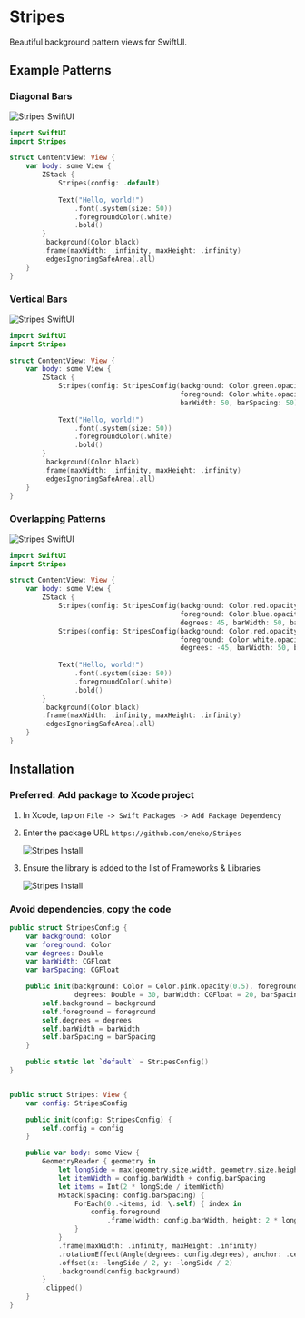 # Stripes

Beautiful background pattern views for SwiftUI. 

## Example Patterns

### Diagonal Bars

![Stripes SwiftUI](Documentation/stripes-swiftui-macos.png)

```swift
import SwiftUI
import Stripes

struct ContentView: View {
    var body: some View {
        ZStack {
            Stripes(config: .default)
            
            Text("Hello, world!")
                .font(.system(size: 50))
                .foregroundColor(.white)
                .bold()
        }
        .background(Color.black)
        .frame(maxWidth: .infinity, maxHeight: .infinity)
        .edgesIgnoringSafeArea(.all)
    }
}
```

### Vertical Bars
![Stripes SwiftUI](Documentation/stripes-swiftui-ipad.png)

```swift
import SwiftUI
import Stripes

struct ContentView: View {
    var body: some View {
        ZStack {
            Stripes(config: StripesConfig(background: Color.green.opacity(0.6),
                                          foreground: Color.white.opacity(0.3), degrees: 0,
                                          barWidth: 50, barSpacing: 50))
            
            Text("Hello, world!")
                .font(.system(size: 50))
                .foregroundColor(.white)
                .bold()
        }
        .background(Color.black)
        .frame(maxWidth: .infinity, maxHeight: .infinity)
        .edgesIgnoringSafeArea(.all)
    }
}
```

### Overlapping Patterns
![Stripes SwiftUI](Documentation/stripes-swiftui-iphone.png)

```swift
import SwiftUI
import Stripes

struct ContentView: View {
    var body: some View {
        ZStack {
            Stripes(config: StripesConfig(background: Color.red.opacity(0.2),
                                          foreground: Color.blue.opacity(0.6),
                                          degrees: 45, barWidth: 50, barSpacing: 20))
            Stripes(config: StripesConfig(background: Color.red.opacity(0.2),
                                          foreground: Color.white.opacity(0.15),
                                          degrees: -45, barWidth: 50, barSpacing: 20))
            
            Text("Hello, world!")
                .font(.system(size: 50))
                .foregroundColor(.white)
                .bold()
        }
        .background(Color.black)
        .frame(maxWidth: .infinity, maxHeight: .infinity)
        .edgesIgnoringSafeArea(.all)
    }
}
```


## Installation

### Preferred: Add package to Xcode project

1. In Xcode, tap on `File -> Swift Packages -> Add Package Dependency`

1. Enter the package URL `https://github.com/eneko/Stripes`

    ![Stripes Install](Documentation/stripes-install-1.png)

1. Ensure the library is added to the list of Frameworks & Libraries 

    ![Stripes Install](Documentation/stripes-install-2.png)

### Avoid dependencies, copy the code

```swift
public struct StripesConfig {
    var background: Color
    var foreground: Color
    var degrees: Double
    var barWidth: CGFloat
    var barSpacing: CGFloat

    public init(background: Color = Color.pink.opacity(0.5), foreground: Color = Color.pink.opacity(0.8),
                degrees: Double = 30, barWidth: CGFloat = 20, barSpacing: CGFloat = 20) {
        self.background = background
        self.foreground = foreground
        self.degrees = degrees
        self.barWidth = barWidth
        self.barSpacing = barSpacing
    }

    public static let `default` = StripesConfig()
}


public struct Stripes: View {
    var config: StripesConfig

    public init(config: StripesConfig) {
        self.config = config
    }

    public var body: some View {
        GeometryReader { geometry in
            let longSide = max(geometry.size.width, geometry.size.height)
            let itemWidth = config.barWidth + config.barSpacing
            let items = Int(2 * longSide / itemWidth)
            HStack(spacing: config.barSpacing) {
                ForEach(0..<items, id: \.self) { index in
                    config.foreground
                        .frame(width: config.barWidth, height: 2 * longSide)
                }
            }
            .frame(maxWidth: .infinity, maxHeight: .infinity)
            .rotationEffect(Angle(degrees: config.degrees), anchor: .center)
            .offset(x: -longSide / 2, y: -longSide / 2)
            .background(config.background)
        }
        .clipped()
    }
}
```
